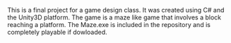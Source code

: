 This is a final project for a game design class. It was created using C# and the Unity3D platform. The game is a maze like
game that involves a block reaching a platform. The Maze.exe is included in the repository and is completely playable if
dowloaded.
